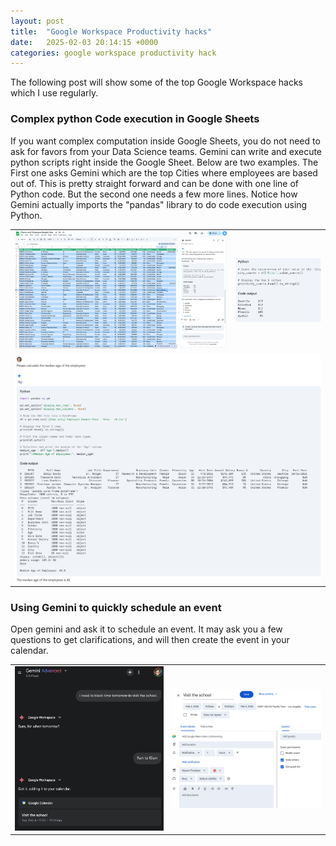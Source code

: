 ```yaml
---
layout: post
title:  "Google Workspace Productivity hacks"
date:   2025-02-03 20:14:15 +0000
categories: google workspace productivity hack
---
```

The following post will show some of the top Google Workspace hacks which I use regularly.

### Complex python Code execution in Google Sheets

If you want complex computation inside Google Sheets, you do not need to ask for favors from your Data Science teams. Gemini can write and execute python scripts right inside the Google Sheet. Below are two examples.
The First one asks Gemini which are the top Cities where employees are based out of. This is pretty straight forward and can be done with one line of Python code.
But the second one needs a few more lines. Notice how Gemini actually imports the "pandas" library to do code execution using Python. 

<table style='border:0px;'><tr><td>
<a href='https://raw.githubusercontent.com/royans/royans.github.io/refs/heads/main/assets/imgs/2025_02_03/gemini_2_all.png'>
<img style='width:500px;' src='https://raw.githubusercontent.com/royans/royans.github.io/refs/heads/main/assets/imgs/2025_02_03/gemini_2_all.png'>
</a>
</td>
<td>
<a href='https://raw.githubusercontent.com/royans/royans.github.io/refs/heads/main/assets/imgs/2025_02_03/gemini_2_python_top_cities.png'>
<img style='width:200px;' src='https://raw.githubusercontent.com/royans/royans.github.io/refs/heads/main/assets/imgs/2025_02_03/gemini_2_python_top_cities.png'>
</a>
</td>
</tr>
<tr>
<td colspan=2>
<a href='https://raw.githubusercontent.com/royans/royans.github.io/refs/heads/main/assets/imgs/2025_02_03/gemini_2_python_median_age.png'>
<img style='width:700px;' src='https://raw.githubusercontent.com/royans/royans.github.io/refs/heads/main/assets/imgs/2025_02_03/gemini_2_python_median_age.png'>
</a>
</td>

</tr>
</table>




### Using Gemini to quickly schedule an event

Open gemini and ask it to schedule an event. It may ask you a few questions to get clarifications, and will then create the event in your calendar.

<table style='border:0px;'><tr><td>
<img style='width:400px;' src='https://raw.githubusercontent.com/royans/royans.github.io/refs/heads/main/assets/imgs/2025_02_03/gemini_example_schedule_event.png'>

</td>
<td>
<img style='width:400px;' src='https://raw.githubusercontent.com/royans/royans.github.io/refs/heads/main/assets/imgs/2025_02_03/gemini_example_schedule_event_cal.png'>
</td>
</tr>
</table>


